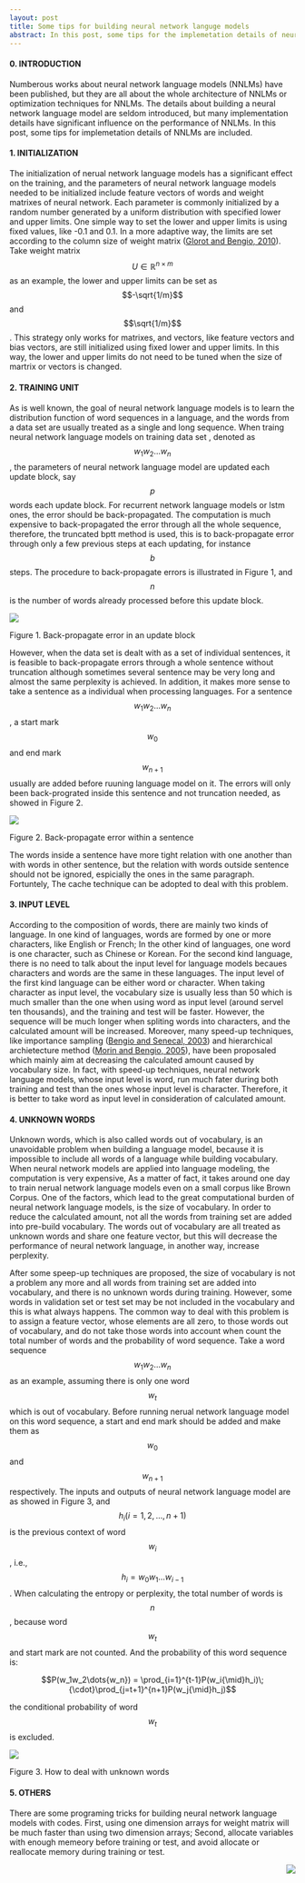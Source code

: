 ```yaml
---
layout: post
title: Some tips for building neural network languge models
abstract: In this post, some tips for the implemetation details of neural network language models will be summarized, including initializing neural network language models, treating data set as a long sequence or multiple independent sentences, taking word or character as input level, and dealing with words out of vocabulary.
---
```


#### 0. INTRODUCTION
Numberous works about neural network language models (NNLMs) have been published, but they are all about the whole architecture of NNLMs or optimization techniques for NNLMs. The details about building a neural network language model are seldom introduced, but many implementation details have significant influence on the performance of NNLMs. In this post, some tips for implemetation details of NNLMs are included.

#### 1. INITIALIZATION
The initialization of nerual network language models has a significant effect on the training, and the parameters of neural network language models needed to be initialized include feature vectors of words and weight matrixes of neural network. Each parameter is commonly initialized by a random number generated by a uniform distribution with specified lower and upper limits. One simple way to set the lower and upper limits is using fixed values, like -0.1 and 0.1. In a more adaptive way, the limits are set according to the column size of weight matrix ([Glorot and Bengio, 2010](http://proceedings.mlr.press/v9/glorot10a/glorot10a.pdf)). Take weight matrix $$U\in\mathbb{R}^{n\times{m}}$$ as an example, the lower and upper limits can be set as $$-\sqrt{1/m}$$ and $$\sqrt{1/m}$$. This strategy only works for matrixes, and vectors, like feature vectors and bias vectors, are still initialized using fixed lower and upper limits. In this way, the lower and upper limits do not need to be tuned when the size of martrix or vectors is changed.

#### 2. TRAINING UNIT
As is well known, the goal of neural network language models is to learn the distribution function of word sequences in a language, and the words from a data set are usually treated as a single and long sequence. When traing neural network language models on training data set , denoted as $$w_1w_2{\dots}w_n$$, the parameters of neural network language model are updated each update block, say $$p$$ words each update block. For recurrent network language models or lstm ones, the error should be back-propagated. The computation is much expensive to back-propagated the error through all the whole sequence, therefore, the truncated bptt method is used, this is to back-propagate error through only a few previous steps at each updating, for instance $$b$$ steps. The procedure to back-propagate errors is illustrated in Figure 1, and $$n$$ is the number of words already processed before this update block. 

<div class="thumbnail">
    <img src="/images/tips/updateblock.png">
    <div class="caption">
        <p class="text-center">Figure 1. Back-propagate error in an update block</p>
    </div>
</div>

However, when the data set is dealt with as a set of individual sentences, it is feasible to back-propagate errors through a whole sentence without truncation although sometimes several sentence may be very long and almost the same perplexity is achieved. In addition, it makes more sense to take a sentence as a individual when processing languages. For a sentence $$w_1w_2\dots{w_n}$$, a start mark $$w_0$$ and end mark $$w_{n+1}$$ usually are added before ruuning language model on it. The errors will only been back-prograted inside this sentence and not truncation needed, as showed in Figure 2.

<div class="thumbnail">
    <img src="/images/tips/sentence.png">
    <div class="caption">
        <p class="text-center">Figure 2. Back-propagate error within a sentence</p>
    </div>
</div>

The words inside a sentence have more tight relation with one another than with words in other sentence, but the relation with words outside sentence should not be ignored, espicially the ones in the same paragraph. Fortuntely, The cache technique can be adopted to deal with this problem.

#### 3. INPUT LEVEL
According to the composition of words, there are mainly two kinds of language. In one kind of languages, words are formed by one or more characters, like English or French; In the other kind of languages, one word is one character, such as Chinese or Korean. For the second kind language, there is no need to talk about the input level for language models becaues characters and words are the same in these languages. The input level of the first kind language can be either word or character. When taking character as input level, the vocabulary size is usually less than 50 which is much smaller than the one when using word as input level (around servel ten thousands), and the training and test will be faster. However, the sequence will be much longer when spliting words into characters, and the calculated amount will be increased. Moreover, many speed-up techniques, like importance sampling ([Bengio and Senecal, 2003](http://www.iro.umontreal.ca/~lisa/bib/pub_subject/language/pointeurs/submit_aistats2003.pdf)) and hierarchical archietecture method ([Morin and Bengio, 2005](http://www.gatsby.ucl.ac.uk/aistats/fullpapers/208.pdf)), have been proposaled which mainly aim at decreasing the calculated amount caused by vocabulary size. In fact, with speed-up techniques, neural network language models, whose input level is word, run much fater during both training and test than the ones whose input level is character. Therefore, it is better to take word as input level in consideration of calculated amount.

#### 4. UNKNOWN WORDS
Unknown words, which is also called words out of vocabulary, is an unavoidable problem when building a language model, because it is impossible to  include all words of a language while building vocabulary. When neural network models are applied into language modeling, the computation is very expensive, As a matter of fact, it takes around one day to train nerual network language models even on a small corpus like Brown Corpus. One of the factors, which lead to the great computational burden of neural network language models, is the size of vocabulary. In order to reduce the calculated amount, not all the words from training set are added into pre-build vocabulary. The words out of vocabulary are all treated as unknown words and share one feature vector, but this will decrease the performance of neural network language, in another way, increase perplexity.

After some speep-up techniques are proposed, the size of vocabulary is not a problem any more and all words from training set are added into vocabulary, and there is no unknown words during training. However, some words in validation set or test set may be not included in the vocabulary and this is what always happens. The common way to deal with this problem is to assign a feature vector, whose elements are all zero, to those words out of vocabulary, and do not take those words into account when count the total number of words and the probability of word sequence. Take a word sequence $$w_1w_2\dots{w_n}$$ as an example, assuming there is only one word $$w_t$$ which is out of vocabulary. Before running nerual network language model on this word sequence, a start and end mark should be added and make them as $$w_0$$ and $$w_{n+1}$$ respectively. The inputs and outputs of neural network language model are as showed in Figure 3, and $$h_i (i=1, 2, \dots, n+1)$$ is the previous context of word $$w_i$$, i.e., $$h_i = w_0w_1\dots{w_{i-1}}$$. When calculating the entropy or perplexity, the total number of words is $$n$$, because word $$w_t$$ and start mark are not counted. And the probability of this word sequence is:

$$P(w_1w_2\dots{w_n}) = \prod_{i=1}^{t-1}P(w_i{\mid}h_i)\;{\cdot}\prod_{j=t+1}^{n+1}P(w_j{\mid}h_j)$$

the conditional probability of word $$w_t$$ is excluded.

<div class="thumbnail">
    <img src="/images/tips/unknownword.png">
    <div class="caption">
        <p class="text-center">Figure 3. How to deal with unknown words</p>
    </div>
</div>

#### 5. OTHERS
There are some programing tricks for building neural network language models with codes. First, using one dimension arrays for weight matrix will be much faster than using two dimension arrays; Second, allocate variables with enough memeory before training or test, and avoid allocate or reallocate memory during training or test.

<img src="/images/signature.png" align="right">